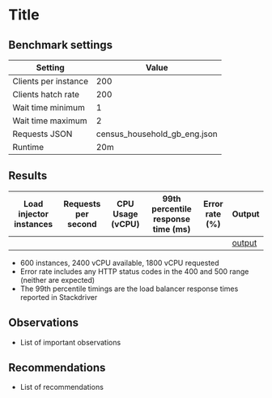 # Title

## Benchmark settings

| Setting | Value |
| --- | ---| 
| Clients per instance | 200 |
| Clients hatch rate   | 200 |
| Wait time minimum | 1 |
| Wait time maximum | 2 |
| Requests JSON | census_household_gb_eng.json |
| Runtime | 20m |

## Results

| Load injector instances | Requests per second | CPU Usage (vCPU) | 99th percentile response time (ms) | Error rate (%) | Output |
| --- | --- | --- | --- | --- | --- |
|   |  |   |  |  | [output](<link to output bucket>) |

- 600 instances, 2400 vCPU available, 1800 vCPU requested
- Error rate includes any HTTP status codes in the 400 and 500 range (neither are expected)
- The 99th percentile timings are the load balancer response times reported in Stackdriver

## Observations

- List of important observations

## Recommendations

- List of recommendations